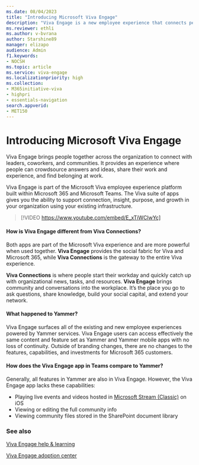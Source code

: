 ```yaml
---
ms.date: 08/04/2023
title: "Introducing Microsoft Viva Engage"
description: "Viva Engage is a new employee experience that connects people across the company—wherever and whenever they work—so that everyone is included and engaged."
ms.reviewer: ethli
ms.author: v-bvrana
author: Starshine89
manager: elizapo
audience: Admin
f1.keywords:
- NOCSH
ms.topic: article
ms.service: viva-engage
ms.localizationpriority: high
ms.collection:  
- M365initiative-viva
- highpri
- essentials-navigation
search.appverid:
- MET150
---
```


# Introducing Microsoft Viva Engage

Viva Engage brings people together across the organization to connect with leaders, coworkers, and communities. It provides an experience where people can crowdsource answers and ideas, share their work and experience, and find belonging at work.  

Viva Engage is part of the Microsoft Viva employee experience platform built within Microsoft 365 and Microsoft Teams. The Viva suite of apps gives you the ability to support connection, insight, purpose, and growth in your organization using your existing infrastructure.

> [!VIDEO https://www.youtube.com/embed/E_xTiWClwYc]

#### How is Viva Engage different from Viva Connections? 

Both apps are part of the Microsoft Viva experience and are more powerful when used together. **Viva Engage** provides the social fabric for Viva and Microsoft 365, while **Viva Connections** is the gateway to the entire Viva experience.  

**Viva Connections** is where people start their workday and quickly catch up with organizational news, tasks, and resources. **Viva Engage** brings community and conversations into the workplace. It’s the place you go to ask questions, share knowledge, build your social capital, and extend your network.

#### What happened to Yammer?
Viva Engage surfaces all of the existing and new employee experiences powered by Yammer services. Viva Engage users can access effectively the same content and feature set as Yammer and Yammer mobile apps with no loss of continuity. Outside of branding changes, there are no changes to the features, capabilities, and investments for Microsoft 365 customers.

#### How does the Viva Engage app in Teams compare to Yammer?
Generally, all features in Yammer are also in Viva Engage. However, the Viva Engage app lacks these capabilities:
- Playing live events and videos hosted in [Microsoft Stream (Classic)](/stream/overview) on iOS
- Viewing or editing the full community info
- Viewing community files stored in the SharePoint document library

### See also 
[Viva Engage help & learning](https://support.microsoft.com/en-us/topic/getting-started-with-microsoft-viva-engage-729f9fce-3aa6-4478-888c-a1543918c284)

[Viva Engage adoption center](https://adoption.microsoft.com/viva/engage/)
